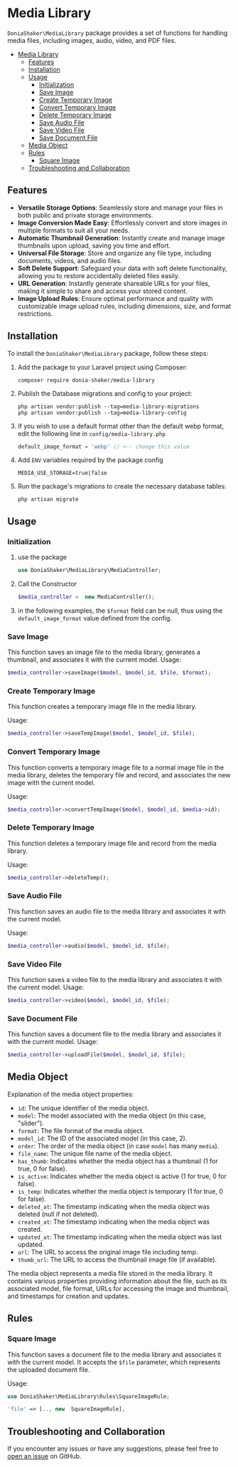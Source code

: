 
# Media Library
`DoniaShaker\MediaLibrary` package provides a set of functions for handling media files, including images, audio, video, and PDF files. 

- [Media Library](#media-library)
  - [Features](#features)
  - [Installation](#installation)
  - [Usage](#usage)
    - [Initialization](#initialization)
    - [Save Image](#save-image)
    - [Create Temporary Image](#create-temporary-image)
    - [Convert Temporary Image](#convert-temporary-image)
    - [Delete Temporary Image](#delete-temporary-image)
    - [Save Audio File](#save-audio-file)
    - [Save Video File](#save-video-file)
    - [Save Document File](#save-document-file)
  - [Media Object](#media-object)
  - [Rules](#rules)
    - [Square Image](#square-image)
  - [Troubleshooting and Collaboration](#troubleshooting-and-collaboration)

## Features
- **Versatile Storage Options**: Seamlessly store and manage your files in both public and private storage environments.
- **Image Conversion Made Easy**: Effortlessly convert and store images in multiple formats to suit all your needs.
- **Automatic Thumbnail Generation**: Instantly create and manage image thumbnails upon upload, saving you time and effort.
- **Universal File Storage**: Store and organize any file type, including documents, videos, and audio files.
- **Soft Delete Support**: Safeguard your data with soft delete functionality, allowing you to restore accidentally deleted files easily.
- **URL Generation**: Instantly generate shareable URLs for your files, making it simple to share and access your stored content.
- **Image Upload Rules**: Ensure optimal performance and quality with customizable image upload rules, including dimensions, size, and format restrictions.

## Installation

To install the `DoniaShaker\MediaLibrary` package, follow these steps:

1. Add the package to your Laravel project using Composer:
   ```shell
   composer require donia-shaker/media-library
   ```

2. Publish the Database migrations and config to your project:
   ```shell
   php artisan vendor:publish --tag=media-library-migrations
   php artisan vendor:publish --tag=media-library-config
   ```

3. If you wish to use a default format other than the default webp format, edit the following line in `config/media-library.php`
   ```php
   default_image_format = 'webp' // <-- change this value
   ```

4. Add `ENV` variables required by the package config
   ```env
   MEDIA_USE_STORAGE=true|false
   ```

5. Run the package's migrations to create the necessary database tables:
   ```shell
   php artisan migrate
   ```



## Usage
### Initialization

1. use the package 
	```php
	use DoniaShaker\MediaLibrary\MediaController;
	```
2. Call the Constructor
	```php
	$media_controller =  new MediaController();
	```
3. in the following examples, the `$format` field can be null, thus using the `default_image_format` value defined from the config.

### Save Image

This function saves an image file to the media library, generates a thumbnail, and associates it with the current model.
Usage:
```php
$media_controller->saveImage($model, $model_id, $file, $format);
```

### Create Temporary Image
This function creates a temporary image file in the media library. 

Usage:
```php
$media_controller->saveTempImage($model, $model_id, $file);
```

### Convert Temporary Image
This function converts a temporary image file to a normal image file in the media library, deletes the temporary file and record, and associates the new image with the current model. 

Usage:
```php
$media_controller->convertTempImage($model, $model_id, $media->id);
```

### Delete Temporary Image

This function deletes a temporary image file and record from the media library. 

Usage:
```php
$media_controller->deleteTemp();
```

### Save Audio File

This function saves an audio file to the media library and associates it with the current model.

Usage:
```php
$media_controller->audio($model, $model_id, $file);
```

### Save Video File

This function saves a video file to the media library and associates it with the current model. 
Usage:
```php
$media_controller->video($model, $model_id, $file);
```

### Save Document File

This function saves a document file to the media library and associates it with the current model.
Usage:
```php
$media_controller->uploadFile($model, $model_id, $file);
```

## Media Object

Explanation of the media object properties:

- `id`: The unique identifier of the media object.
- `model`: The model associated with the media object (in this case, "slider").
- `format`: The file format of the media object.
- `model_id`: The ID of the associated model (in this case, 2).
- `order`: The order of the media object (in case `model` has many `media`).
- `file_name`: The unique file name of the media object.
- `has_thumb`: Indicates whether the media object has a thumbnail (1 for true, 0 for false).
- `is_active`: Indicates whether the media object is active (1 for true, 0 for false).
- `is_temp`: Indicates whether the media object is temporary (1 for true, 0 for false).
- `deleted_at`: The timestamp indicating when the media object was deleted (null if not deleted).
- `created_at`: The timestamp indicating when the media object was created.
- `updated_at`: The timestamp indicating when the media object was last updated.
- `url`: The URL to access the original image file including temp.
- `thumb_url`: The URL to access the thumbnail image file (if available).

The media object represents a media file stored in the media library. It contains various properties providing information about the file, such as its associated model, file format, URLs for accessing the image and thumbnail, and timestamps for creation and updates.

## Rules
### Square Image


This function saves a document file to the media library and associates it with the current model. It accepts the `$file` parameter, which represents the uploaded document file.

Usage:
```php
use DoniaShaker\MediaLibrary\Rules\SquareImageRule;

'file' => [.., new  SquareImageRule],
```

## Troubleshooting and Collaboration

If you encounter any issues or have any suggestions, please feel free to [open an issue](https://github.com/donia-shaker/media-library/issues/new/choose) on GitHub.